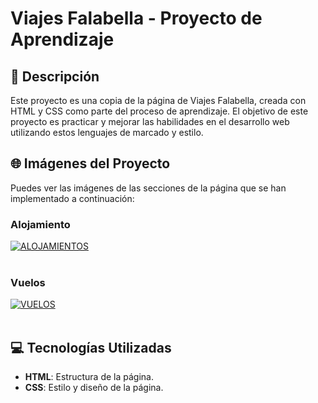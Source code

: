 # Viajes Falabella - Proyecto de Aprendizaje

## 📌 Descripción
Este proyecto es una copia de la página de Viajes Falabella, creada con HTML y CSS como parte del proceso de aprendizaje. El objetivo de este proyecto es practicar y mejorar las habilidades en el desarrollo web utilizando estos lenguajes de marcado y estilo.

## 🌐 Imágenes del Proyecto
Puedes ver las imágenes de las secciones de la página que se han implementado a continuación:

### Alojamiento
<a href="https://postimages.org/" target="_blank"><img src="https://i.postimg.cc/gkwtzw8N/ALOJAMIENTOS.png" alt="ALOJAMIENTOS"/></a><br/><br/>

### Vuelos
<a href="https://postimages.org/" target="_blank"><img src="https://i.postimg.cc/HsfZVptH/VUELOS.png" alt="VUELOS"/></a><br/><br/>

## 💻 Tecnologías Utilizadas
- **HTML**: Estructura de la página.
- **CSS**: Estilo y diseño de la página.
